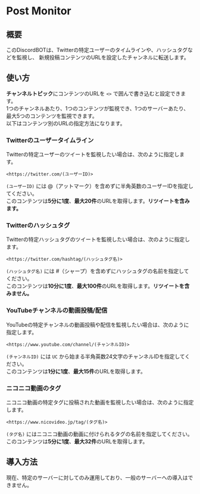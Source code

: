 # Post Monitor
## 概要
このDiscordBOTは、Twitterの特定ユーザーのタイムラインや、ハッシュタグなどを監視し、
新規投稿コンテンツのURLを設定したチャンネルに転送します。  

## 使い方
**チャンネルトピック**にコンテンツのURLを `<>` で囲んで書き込むと設定できます。  
1つのチャンネルあたり、1つのコンテンツが監視でき、1つのサーバーあたり、最大5つのコンテンツを監視できます。  
以下はコンテンツ別のURLの指定方法になります。  

### Twitterのユーザータイムライン
Twitterの特定ユーザーのツイートを監視したい場合は、次のように指定します。  
```
<https://twitter.com/(ユーザーID)>
```
`(ユーザーID)` には @（アットマーク）を含めずに半角英数のユーザーIDを指定してください。  
このコンテンツは**5分に1度**、**最大20件**のURLを取得します。**リツイートを含みます。**  

### Twitterのハッシュタグ
Twitterの特定ハッシュタグのツイートを監視したい場合は、次のように指定します。  
```
<https://twitter.com/hashtag/(ハッシュタグ名)>
```
`(ハッシュタグ名)` には #（シャープ）を含めずにハッシュタグの名前を指定してください。  
このコンテンツは**10分に1度**、**最大100件**のURLを取得します。**リツイートを含みません。**  

### YouTubeチャンネルの動画投稿/配信
YouTubeの特定チャンネルの動画投稿や配信を監視したい場合は、次のように指定します。  
```
<https://www.youtube.com/channel/(チャンネルID)>
```
`(チャンネルID)` には `UC` から始まる半角英数24文字のチャンネルIDを指定してください。  
このコンテンツは**1分に1度**、**最大15件**のURLを取得します。  

### ニコニコ動画のタグ
ニコニコ動画の特定タグに投稿された動画を監視したい場合は、次のように指定します。  
```
<https://www.nicovideo.jp/tag/(タグ名)>
```
`(タグ名)` にはニコニコ動画の動画に付けられるタグの名前を指定してください。  
このコンテンツは**5分に1度**、**最大32件**のURLを取得します。  

## 導入方法
現在、特定のサーバーに対してのみ運用しており、一般のサーバーへの導入はできません。  
